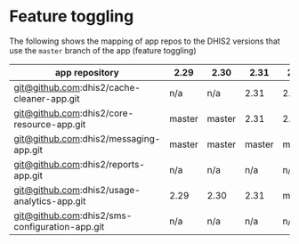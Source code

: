# Feature toggling

The following shows the mapping of app repos to the DHIS2 versions that use the `master` branch of the app (feature toggling)

|app repository|2.29|2.30|2.31|2.32|2.33|2.34|2.35|
|---|---|---|---|---|---|---|---|
|git@github.com:dhis2/cache-cleaner-app.git|n/a|n/a|2.31|2.32|2.33|2.34|master|
|git@github.com:dhis2/core-resource-app.git|master|master|2.31|2.32|master|DELETED|DELETED|
|git@github.com:dhis2/messaging-app.git|master|master|master|master|master|master|master|
|git@github.com:dhis2/reports-app.git|n/a|n/a|n/a|n/a|master|master|master|
|git@github.com:dhis2/usage-analytics-app.git|2.29|2.30|2.31|master|master|master|master|
|git@github.com:dhis2/sms-configuration-app.git|n/a|n/a|n/a|n/a|n/a|n/a|master|
